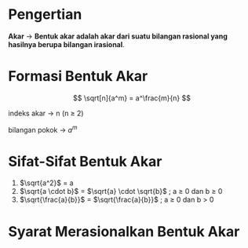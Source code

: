 # Pengertian

**Akar** → **Bentuk akar adalah akar dari suatu bilangan rasional yang hasilnya berupa bilangan irasional**.

# Formasi Bentuk Akar

$$ \sqrt[n]{a^m} = a^\frac{m}{n} $$

indeks akar → n (n $\geq$ 2)

bilangan pokok → $a^m$

# Sifat-Sifat Bentuk Akar

1. $\sqrt{a^2}$ = a
2. $\sqrt{a \cdot b}$ = $\sqrt{a} \cdot \sqrt{b}$ ; a $\geq$ 0 dan b $\geq$ 0
3. $\sqrt{\frac{a}{b}}$ = $\sqrt{\frac{a}{b}}$ ; a $\geq$ 0 dan b > 0

# Syarat Merasionalkan Bentuk Akar
